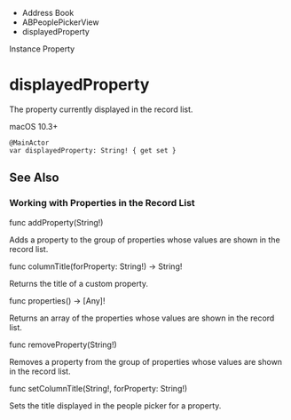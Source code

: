 

- Address Book
- ABPeoplePickerView
-  displayedProperty 

Instance Property

# displayedProperty

The property currently displayed in the record list.

macOS 10.3+

``` source
@MainActor
var displayedProperty: String! { get set }
```

## See Also

### Working with Properties in the Record List

func addProperty(String!)

Adds a property to the group of properties whose values are shown in the record list.

func columnTitle(forProperty: String!) -> String!

Returns the title of a custom property.

func properties() -> [Any]!

Returns an array of the properties whose values are shown in the record list.

func removeProperty(String!)

Removes a property from the group of properties whose values are shown in the record list.

func setColumnTitle(String!, forProperty: String!)

Sets the title displayed in the people picker for a property.

